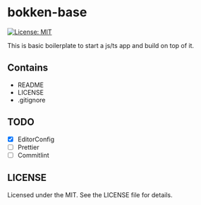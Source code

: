 # bokken-base

[![License: MIT](https://img.shields.io/badge/License-MIT-yellow.svg)](https://opensource.org/licenses/MIT)

This is basic boilerplate to start a js/ts app and build on top of it.

## Contains

- README
- LICENSE
- .gitignore

## TODO

- [x] EditorConfig
- [ ] Prettier
- [ ] Commitlint

## LICENSE

Licensed under the MIT. See the LICENSE file for details.

